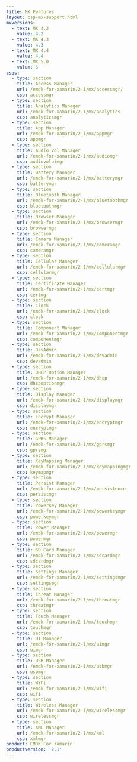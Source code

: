 ```yaml
---
title: MX Features
layout: csp-mx-support.html
mxversions:
  - text: MX 4.2
    value: 4.2
  - text: MX 4.3
    value: 4.3
  - text: MX 4.4
    value: 4.4
  - text: MX 5.0
    value: 5
csps:
  - type: section
    title: Access Manager
    url: /emdk-for-xamarin/2-1/mx/accessmgr/
    csp: accessmgr
  - type: section
    title: Analytics Manager
    url: /emdk-for-xamarin/2-1/mx/analytics
    csp: analyticsmgr
  - type: section
    title: App Manager
    url: /emdk-for-xamarin/2-1/mx/appmgr
    csp: appmgr
  - type: section
    title: Audio Vol Manager
    url: /emdk-for-xamarin/2-1/mx/audiomgr
    csp: audiovoluimgr
  - type: section
    title: Battery Manager
    url: /emdk-for-xamarin/2-1/mx/batterymgr
    csp: batterymgr
  - type: section
    title: Bluetooth Manager
    url: /emdk-for-xamarin/2-1/mx/bluetoothmgr
    csp: bluetoothmgr
  - type: section
    title: Browser Manager
    url: /emdk-for-xamarin/2-1/mx/browsermgr
    csp: browsermgr
  - type: section
    title: Camera Manager
    url: /emdk-for-xamarin/2-1/mx/cameramgr
    csp: cameramgr
  - type: section
    title: Cellular Manager
    url: /emdk-for-xamarin/2-1/mx/cellularmgr
    csp: cellularmgr
  - type: section
    title: Certificate Manager
    url: /emdk-for-xamarin/2-1/mx/certmgr
    csp: certmgr
  - type: section
    title: Clock
    url: /emdk-for-xamarin/2-1/mx/clock
    csp: clock
  - type: section
    title: Component Manager
    url: /emdk-for-xamarin/2-1/mx/componentmgr
    csp: componentmgr
  - type: section
    title: DevAdmin
    url: /emdk-for-xamarin/2-1/mx/devadmin
    csp: devadmin
  - type: section
    title: DHCP Option Manager
    url: /emdk-for-xamarin/2-1/mx/dhcp
    csp: dhcpoptionmgr
  - type: section
    title: Display Manager
    url: /emdk-for-xamarin/2-1/mx/displaymgr
    csp: displaymgr
  - type: section
    title: Encrypt Manager
    url: /emdk-for-xamarin/2-1/mx/encryptmgr
    csp: encryptmgr
  - type: section
    title: GPRS Manager
    url: /emdk-for-xamarin/2-1/mx/gprsmgr
    csp: gprsmgr
  - type: section
    title: KeyMapping Manager
    url: /emdk-for-xamarin/2-1/mx/keymappingmgr
    csp: keymapmgr
  - type: section
    title: Persist Manager
    url: /emdk-for-xamarin/2-1/mx/persistence
    csp: persistmgr
  - type: section
    title: PowerKey Manager
    url: /emdk-for-xamarin/2-1/mx/powerkeymgr
    csp: powerkeymgr
  - type: section
    title: Power Manager
    url: /emdk-for-xamarin/2-1/mx/powermgr
    csp: powermgr
  - type: section
    title: SD Card Manager
    url: /emdk-for-xamarin/2-1/mx/sdcardmgr
    csp: sdcardmgr
  - type: section
    title: Settings Manager
    url: /emdk-for-xamarin/2-1/mx/settingsmgr
    csp: settingsmgr
  - type: section
    title: Threat Manager
    url: /emdk-for-xamarin/2-1/mx/threatmgr
    csp: threatmgr
  - type: section
    title: Touch Manager
    url: /emdk-for-xamarin/2-1/mx/touchmgr
    csp: touchmgr
  - type: section
    title: UI Manager
    url: /emdk-for-xamarin/2-1/mx/uimgr
    csp: uimgr
  - type: section
    title: USB Manager
    url: /emdk-for-xamarin/2-1/mx/usbmgr
    csp: usbmgr
  - type: section
    title: WiFi
    url: /emdk-for-xamarin/2-1/mx/wifi
    csp: wifi
  - type: section
    title: Wireless Manager
    url: /emdk-for-xamarin/2-1/mx/wirelessmgr
    csp: wirelessmgr
  - type: section
    title: XML Manager
    url: /emdk-for-xamarin/2-1/mx/xml
    csp: xmlmgr
product: EMDK For Xamarin
productversion: '2.1'
---
```

 












